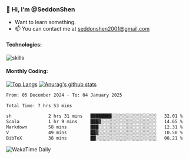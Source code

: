 ### 👋 Hi, I’m @SeddonShen
- Want to learn something.
- 📫 You can contact me at seddonshen2001@gmail.com

#### Technologies:

![skills](https://skillicons.dev/icons?i=scala,js,html,css,bootstrap,jquery,c,cpp,cloudflare,django,docker,flask,git,github,githubactions,linux,latex,mysql,nodejs,ps,php,pr,py,raspberrypi,redis,unreal,v,vscode,vue,bash)

#### Monthly Coding:
[![Top Langs](https://github-readme-stats.vercel.app/api/top-langs?username=seddonshen&show_icons=true&locale=en&layout=compact&hide=html&langs_count=8)](https://github.com/SeddonShen/)
[![Anurag's github stats](https://github-readme-stats.vercel.app/api?username=SeddonShen&count_private=true&show_icons=true)](https://github.com/anuraghazra/github-readme-stats)
<!--START_SECTION:waka-->

```txt
From: 05 December 2024 - To: 04 January 2025

Total Time: 7 hrs 53 mins

sh              2 hrs 31 mins   ████████░░░░░░░░░░░░░░░░░   32.01 %
Scala           1 hr 9 mins     ███▓░░░░░░░░░░░░░░░░░░░░░   14.65 %
Markdown        58 mins         ███░░░░░░░░░░░░░░░░░░░░░░   12.31 %
V               49 mins         ██▓░░░░░░░░░░░░░░░░░░░░░░   10.50 %
BibTeX          38 mins         ██░░░░░░░░░░░░░░░░░░░░░░░   08.21 %
```

<!--END_SECTION:waka-->

![WakaTime Daily](https://wakatime.com/share/@seddon2001/61a7e342-5f12-4fea-bf92-1fac161e97d6.svg)
<!---
SeddonShen/SeddonShen is a ✨ special ✨ repository because its `README.md` (this file) appears on your GitHub profile.
You can click the Preview link to take a look at your changes.
--->
